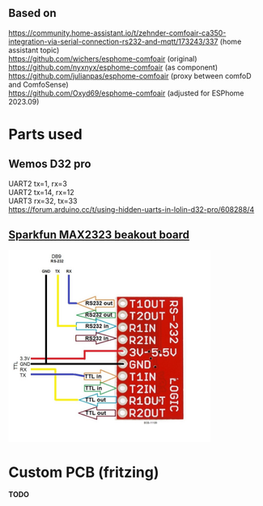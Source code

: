 ## Based on

https://community.home-assistant.io/t/zehnder-comfoair-ca350-integration-via-serial-connection-rs232-and-mqtt/173243/337 (home assistant topic)  
https://github.com/wichers/esphome-comfoair (original)  
https://github.com/nyxnyx/esphome-comfoair (as component)  
https://github.com/julianpas/esphome-comfoair (proxy between comfoD and ComfoSense)  
https://github.com/Oxyd69/esphome-comfoair (adjusted for ESPhome 2023.09)

# Parts used
## Wemos D32 pro
UART2 tx=1, rx=3  
UART2 tx=14, rx=12  
UART3 rx=32, tx=33  
https://forum.arduino.cc/t/using-hidden-uarts-in-lolin-d32-pro/608288/4

## [Sparkfun MAX2323 beakout board](https://www.sparkfun.com/products/11189)
<img src="https://github.com/brechtvhb/zehnder-to-esphome/blob/main/doc/BOB-11189%20hookup.jpg" alt="MAX2323" width="400"/>  

# Custom PCB (fritzing)
**TODO**
